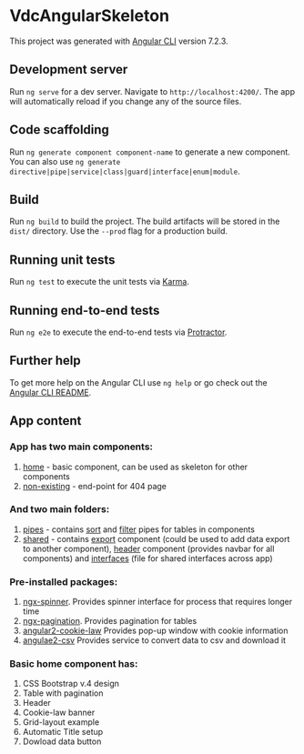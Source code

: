 # VdcAngularSkeleton

This project was generated with [Angular CLI](https://github.com/angular/angular-cli) version 7.2.3.

## Development server

Run `ng serve` for a dev server. Navigate to `http://localhost:4200/`. The app will automatically reload if you change any of the source files.

## Code scaffolding

Run `ng generate component component-name` to generate a new component. You can also use `ng generate directive|pipe|service|class|guard|interface|enum|module`.

## Build

Run `ng build` to build the project. The build artifacts will be stored in the `dist/` directory. Use the `--prod` flag for a production build.

## Running unit tests

Run `ng test` to execute the unit tests via [Karma](https://karma-runner.github.io).

## Running end-to-end tests

Run `ng e2e` to execute the end-to-end tests via [Protractor](http://www.protractortest.org/).

## Further help

To get more help on the Angular CLI use `ng help` or go check out the [Angular CLI README](https://github.com/angular/angular-cli/blob/master/README.md).

## App content

### App has two main components:
1. [home](https://github.com/EMBL-EBI-GCA/vdc_angular_skeleton/src/app/home/home.component.ts) - basic component, can be used as skeleton for other components
2. [non-existing](https://github.com/EMBL-EBI-GCA/vdc_angular_skeleton/src/app/non-existing/non-existing.component.ts) - end-point for 404 page

### And two main folders:
1. [pipes](https://github.com/EMBL-EBI-GCA/vdc_angular_skeleton/src/app/pipes/) - contains [sort](https://github.com/EMBL-EBI-GCA/vdc_angular_skeleton/src/app/pipes/sort.pipe.ts) and [filter]((https://github.com/EMBL-EBI-GCA/vdc_angular_skeleton/src/app/pipes/filter.pipe.ts)) pipes for tables in components
2. [shared](https://github.com/EMBL-EBI-GCA/vdc_angular_skeleton/src/app/shared/) - contains [export](https://github.com/EMBL-EBI-GCA/vdc_angular_skeleton/src/app/shared/export/export.component.ts) component (could be used to add data export to another component), [header](https://github.com/EMBL-EBI-GCA/vdc_angular_skeleton/src/app/shared/header/header.component.ts) component (provides navbar for all components) and [interfaces](https://github.com/EMBL-EBI-GCA/vdc_angular_skeleton/src/app/shared/interfaces.ts) (file for shared interfaces across app)

### Pre-installed packages:
1. [ngx-spinner](https://www.npmjs.com/package/ngx-spinner). Provides spinner interface for process that requires longer time
2. [ngx-pagination](https://www.npmjs.com/package/ngx-pagination). Provides pagination for tables
3. [angular2-cookie-law](https://www.npmjs.com/package/angular2-cookie-law) Provides pop-up window with cookie information
4. [angulae2-csv](https://www.npmjs.com/package/angular2-csv) Provides service to convert data to csv and download it

### Basic home component has:
1. CSS Bootstrap v.4 design
2. Table with pagination
3. Header
4. Cookie-law banner
5. Grid-layout example
6. Automatic Title setup
7. Dowload data button

